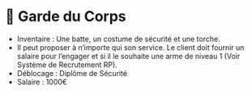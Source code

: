 # 🥷 Garde du Corps

* Inventaire : Une batte, un costume de sécurité et une torche.
* Il peut proposer à n’importe qui son service. Le client doit fournir un salaire pour l’engager et si il le souhaite une arme de niveau 1 (Voir Système de Recrutement RP).
* Déblocage : Diplôme de Sécurité
* Salaire : 1000€
